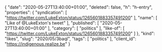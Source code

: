 {
  "date": "2020-05-27T13:40:00+01:00",
  "deleted": false,
  "h": "h-entry",
  "properties": {
    "syndication": [
      "https://twitter.com/LukeExton/status/1265601883357491200"
    ],
    "name": [
      "Like of @LukeExton's tweet"
    ],
    "published": [
      "2020-05-27T13:40:00+01:00"
    ],
    "category": [
      "politics"
    ],
    "like-of": [
      "https://twitter.com/LukeExton/status/1265601883357491200"
    ]
  },
  "kind": "likes",
  "slug": "2020/05/3baql",
  "tags": [
    "politics"
  ],
  "client_id": "https://indigenous.realize.be"
}
